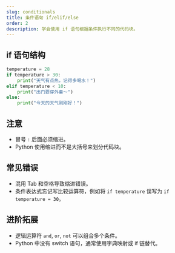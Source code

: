 ```yaml
---
slug: conditionals
title: 条件语句 if/elif/else
order: 2
description: 学会使用 if 语句根据条件执行不同的代码块。
---
```


## if 语句结构
```python
temperature = 28
if temperature > 30:
    print("天气有点热，记得多喝水！")
elif temperature < 10:
    print("出门要穿外套～")
else:
    print("今天的天气刚刚好！")
```

## 注意
- 冒号 `:` 后面必须缩进。
- Python 使用缩进而不是大括号来划分代码块。

## 常见错误
- 混用 Tab 和空格导致缩进错误。
- 条件表达式忘记写比较运算符，例如将 `if temperature` 误写为 `if temperature = 30`。

## 进阶拓展
- 逻辑运算符 `and`, `or`, `not` 可以组合多个条件。
- Python 中没有 switch 语句，通常使用字典映射或 if 链替代。
